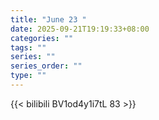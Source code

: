 ```yaml
---
title: "June 23 "
date: 2025-09-21T19:19:33+08:00
categories: ""
tags: ""
series: ""
series_order: ""
type: ""
---
```



{{< bilibili BV1od4y1i7tL 83 >}}

